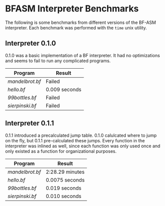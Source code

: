 # BFASM Interpreter Benchmarks
The following is some benchmarks from different versions of the BF-ASM interpreter. Each benchmark was performed with the ```time``` unix utility.

## Interpreter 0.1.0
0.1.0 was a basic implementation of a BF interpreter. It had no optimizations and seems to fail to run any complicated programs.

| Program         | Result        |
| --------------- | ------------- |
| *mandelbrot.bf* | Failed        |
| *hello.bf*      | 0.009 seconds |
| *99bottles.bf*  | Failed        |
| *sierpinski.bf* | Failed        |

## Interpreter 0.1.1
0.1.1 introduced a precalculated jump table. 0.1.0 calulcated where to jump on the fly, but 0.1.1 pre-calculated these jumps. Every function in the interpreter was inlined as well, since each function was only used once and only existed as a function for organizational purposes.

| Program         | Result          |
| --------------- | --------------- |
| *mandelbrot.bf* | 2:28.29 minutes |
| *hello.bf*      | 0.0075 seconds  |
| *99bottles.bf*  | 0.019 seconds   |
| *sierpinski.bf* | 0.010 seconds   |